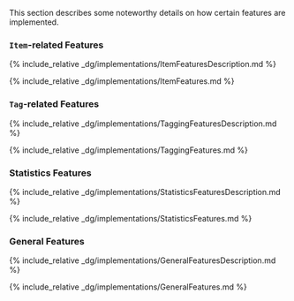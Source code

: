 <!-- markdownlint-disable-file first-line-h1 -->

This section describes some noteworthy details on how certain features are implemented.

### `Item`-related Features

{% include_relative _dg/implementations/ItemFeaturesDescription.md %}

{% include_relative _dg/implementations/ItemFeatures.md %}

### `Tag`-related Features

{% include_relative _dg/implementations/TaggingFeaturesDescription.md %}

{% include_relative _dg/implementations/TaggingFeatures.md %}

### Statistics Features

{% include_relative _dg/implementations/StatisticsFeaturesDescription.md %}

{% include_relative _dg/implementations/StatisticsFeatures.md %}

### General Features

{% include_relative _dg/implementations/GeneralFeaturesDescription.md %}

{% include_relative _dg/implementations/GeneralFeatures.md %}
